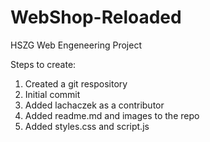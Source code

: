 # WebShop-Reloaded
HSZG Web Engeneering Project

Steps to create:
1. Created a git respository
2. Initial commit
3. Added lachaczek as a contributor
4. Added readme.md and images to the repo
5. Added styles.css and script.js